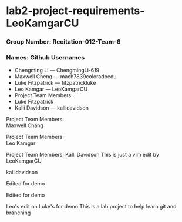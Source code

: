 # lab2-project-requirements-LeoKamgarCU

### Group Number: Recitation-012-Team-6

### Names: Github Usernames
<ul>
<li>Chengming Li — ChengmingLi-619</li>
<li>Maxwell Cheng — mach7839coloradoedu</li>
<li>Luke Fitzpatrick — fitzpatrickluke</li>
<li>Leo Kamgar — LeoKamgarCU</li>

<li>Project Team Members:
<li>Luke Fitzpatrick

<li>Kalli Davidson — kallidavidson</li>

</ul>
Project Team Members: 
<br>
Maxwell Chang


Project Team Members: 
<br>
Leo Kamgar

Project Team Members:
Kalli Davidson
This is just a vim edit by LeoKamgarCU

kallidavidson


Edited for demo


Edited for demo

Leo's edit on Luke's for demo
This is a lab project to help learn git and branching

